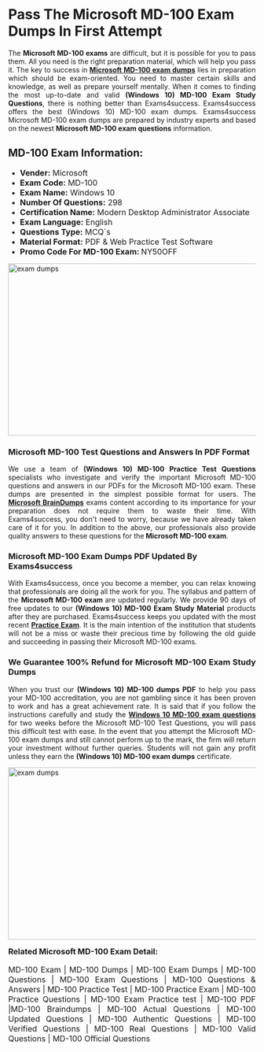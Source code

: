 <h1><strong><strong>Pass The Microsoft MD-100 Exam Dumps In First Attempt</strong></strong></h1> <p style="text-align:justify">The <strong>Microsoft MD-100 exams</strong> are difficult, but it is possible for you to pass them. All you need is the right preparation material, which will help you pass it. The key to success in <a href="https://www.exams4success.com/microsoft/md-100-pdf-exam-dumps"><strong>Microsoft MD-100 exam dumps</strong></a> lies in preparation which should be exam-oriented. You need to master certain skills and knowledge, as well as prepare yourself mentally. When it comes to finding the most up-to-date and valid <strong>(Windows 10) MD-100 Exam Study Questions</strong>, there is nothing better than Exams4success. Exams4success offers the best (Windows 10) MD-100 exam dumps. Exams4success Microsoft MD-100 exam dumps are prepared by industry experts and based on the newest <strong>Microsoft MD-100 exam questions</strong> information.</p> <h2><strong><strong>MD-100 Exam Information:</strong></strong></h2> <ul> <li><span style="font-size:16px"><strong>Vender:</strong> Microsoft</span></li> <li><span style="font-size:16px"><strong>Exam Code:</strong> MD-100</span></li> <li><span style="font-size:16px"><strong>Exam Name:</strong> Windows 10</span></li> <li><span style="font-size:16px"><strong>Number Of Questions:</strong> 298</span></li> <li><span style="font-size:16px"><strong>Certification Name:</strong> Modern Desktop Administrator Associate</span></li> <li><span style="font-size:16px"><strong>Exam Language:</strong> English</span></li> <li><span style="font-size:16px"><strong>Questions Type:</strong> MCQ`s</span></li> <li><span style="font-size:16px"><strong>Material Format:</strong> PDF & Web Practice Test Software</span></li> <li><span style="font-size:16px"><strong>Promo Code For MD-100 Exam: </strong>NY50OFF</span></li> </ul> <p><a href="https://www.exams4success.com/microsoft/md-100-pdf-exam-dumps" rel="no-follow"><img alt="exam dumps" src="https://www.certcollections.com/uploads/content/infrist1.png" style="height:350px; width:750px" /></a></p> <h3><strong>Microsoft MD-100 Test Questions and Answers In PDF Format</strong></h3> <p style="text-align:justify">We use a team of <strong>(Windows 10) MD-100 Practice Test Questions</strong> specialists who investigate and verify the important Microsoft MD-100 questions and answers in our PDFs for the Microsoft MD-100 exam. These dumps are presented in the simplest possible format for users. The <a href="https://www.exams4success.com/microsoft-exam-dumps"><strong>Microsoft BrainDumps</strong></a> exams content according to its importance for your preparation does not require them to waste their time. With Exams4success, you don't need to worry, because we have already taken care of it for you. In addition to the above, our professionals also provide quality answers to these questions for the<strong> Microsoft MD-100 exam</strong>.</p> <h3><strong> Microsoft MD-100 Exam Dumps PDF Updated By Exams4success</strong></h3> <p style="text-align:justify">With Exams4success, once you become a member, you can relax knowing that professionals are doing all the work for you. The syllabus and pattern of the <strong>Microsoft MD-100 exam </strong>are updated regularly. We provide 90 days of free updates to our <strong>(Windows 10) MD-100 Exam Study Material</strong> products after they are purchased. Exams4success keeps you updated with the most recent <a href="https://www.exams4success.com/"><strong>Practice Exam</strong></a>. It is the main intention of the institution that students will not be a miss or waste their precious time by following the old guide and succeeding in passing their Microsoft MD-100 exams.</p> <h3 style="text-align:justify"><strong>We Guarantee 100% Refund for Microsoft MD-100 Exam Study Dumps</strong></h3> <p style="text-align:justify">When you trust our <strong>(Windows 10) MD-100 dumps PDF</strong> to help you pass your MD-100 accreditation, you are not gambling since it has been proven to work and has a great achievement rate. It is said that if you follow the instructions carefully and study the <a href="https://www.exams4success.com/microsoft/md-100-pdf-exam-dumps"><strong>Windows 10 MD-100 exam questions</strong></a> for two weeks before the Microsoft MD-100 Test Questions, you will pass this difficult test with ease. In the event that you attempt the Microsoft MD-100 exam dumps and still cannot perform up to the mark, the firm will return your investment without further queries. Students will not gain any profit unless they earn the <strong>(Windows 10) MD-100 exam dumps</strong> certificate.</p> <p style="text-align:justify"><a href="https://www.exams4success.com/microsoft/md-100-pdf-exam-dumps" rel="no-follow"><img alt="exam dumps" src="https://www.certcollections.com/uploads/content/free_demo1.png" style="height:350px; width:750px" /></a></p> <p style="text-align:justify"><span style="font-size:16px"><strong>Related Microsoft MD-100 Exam Detail:</strong></span><br /> <br /> <span style="font-size:16px">MD-100 Exam | MD-100 Dumps | MD-100 Exam Dumps | MD-100 Questions | MD-100 Exam Questions | MD-100 Questions & Answers | MD-100 Practice Test | MD-100 Practice Exam | MD-100 Practice Questions | MD-100 Exam Practice test | MD-100 PDF |MD-100 Braindumps | MD-100 Actual Questions | MD-100 Updated Questions | MD-100 Authentic Questions | MD-100 Verified Questions | MD-100 Real Questions | MD-100 Valid Questions | MD-100 Official Questions</span></p>
